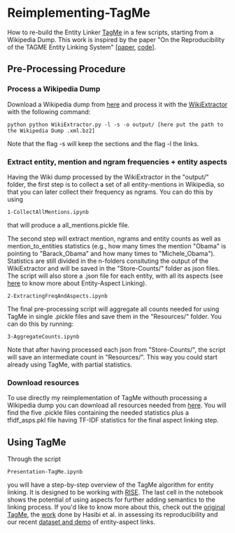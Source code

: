 # Reimplementing-TagMe
How to re-build the Entity Linker [TagMe](http://pages.di.unipi.it/ferragina/cikm2010.pdf) in a few scripts, starting from a Wikipedia Dump. This work is inspired by the paper "On the Reproducibility of the TAGME Entity Linking System" [[paper](http://hasibi.com/files/ecir2016-tagme.pdf), [code](https://github.com/hasibi/TAGME-Reproducibility)].

## Pre-Processing Procedure

### Process a Wikipedia Dump

Download a Wikipedia dump from [here](https://dumps.wikimedia.org/enwiki/) and process it with the [WikiExtractor](http://medialab.di.unipi.it/wiki/Wikipedia_Extractor) with the following command:

```
python python WikiExtractor.py -l -s -o output/ [here put the path to the Wikipedia Dump .xml.bz2]
```
Note that the flag -s will keep the sections and the flag -l the links.

### Extract entity, mention and ngram frequencies + entity aspects

Having the Wiki dump processed by the WikiExtractor in the "output/" folder, the first step is to collect a set of all entity-mentions in Wikipedia, so that you can later collect their frequency as ngrams. You can do this by using 
```
1-CollectAllMentions.ipynb 
```
that will produce a all_mentions.pickle file.

The second step will extract mention, ngrams and entity counts as well as mention_to_entities statistics (e.g., how many times the mention "Obama" is pointing to "Barack_Obama" and how many times to "Michele_Obama"). Statistics are still divided in the n-folders consituting the output of the WikiExtractor and will be saved in the "Store-Counts/" folder as json files. The script will also store a .json file for each entity, with all its aspects (see [here](https://madoc.bib.uni-mannheim.de/49596/1/EAL.pdf) to know more about Entity-Aspect Linking). 
```
2-ExtractingFreqAndAspects.ipynb
```

The final pre-processing script will aggregate all counts needed for using TagMe in single .pickle files and save them in the "Resources/" folder. You can do this by running:
```
3-AggregateCounts.ipynb
```
Note that after having processed each json from "Store-Counts/", the script will save an intermediate count in "Resources/". This way you could start already using TagMe, with partial statistics.

### Download resources

To use directly my reimplementation of TagMe withouth processing a Wikipedia dump you can download all resources needed from [here](https://drive.google.com/open?id=1lcq0PRRq8o_G-L-pQrV7GG-Btn-xPFlr). You will find the five .pickle files containing the needed statistics plus a tfidf_asps.pkl file having TF-IDF statistics for the final aspect linking step.

## Using TagMe

Through the script
```
Presentation-TagMe.ipynb 
```
you will have a step-by-step overview of the TagMe algorithm for entity linking. It is designed to be working with [RISE](https://github.com/damianavila/RISE). The last cell in the notebook shows the potential of using aspects for further adding semantics to the linking process. If you'd like to know more about this, check out the [original TagMe](https://tagme.d4science.org/tagme/), the [work](http://hasibi.com/files/ecir2016-tagme.pdf) done by Hasibi et al. in assessing its reproducibility and our recent [dataset and demo](https://federiconanni.com/eal-d/) of entity-aspect links.
